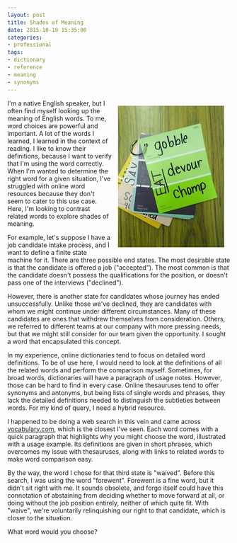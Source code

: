 ```yaml
---
layout: post
title: Shades of Meaning
date: 2015-10-19 15:35:00
categories:
- professional
tags:
- dictionary
- reference
- meaning
- synonyms
---
```


<img src="/assets/shades-of-meaning.jpg" style="float:right; margin:1em" />

I'm a native English speaker, but I often find myself looking up the meaning of
English words. To me, word choices are powerful and important. A lot of the
words I learned, I learned in the context of reading. I like to know their
definitions, because I want to verify that I'm using the word correctly. When
I'm wanted to determine the right word for a given situation, I've struggled
with online word resources because they don't seem to cater to this use case.
Here, I'm looking to contrast related words to explore shades of meaning.

For example, let's suppose I have a job candidate intake process, and I want to
define a finite state machine for it. There are three possible end states. The
most desirable state is that the candidate is offered a job ("accepted"). The
most common is that the candidate doesn't possess the qualifications for the
position, or doesn't pass one of the interviews ("declined").

However, there is another state for candidates whose journey has ended
unsuccessfully. Unlike those we've declined, they are candidates with whom we
might continue under different circumstances. Many of these candidates are ones
that withdrew themselves from consideration. Others, we referred to different
teams at our company with more pressing needs, but that we might still consider
for our team given the opportunity. I sought a word that encapsulated this
concept.

In my experience, online dictionaries tend to focus on detailed word
definitions. To be of use here, I would need to look at the definitions of all
the related words and perform the comparison myself. Sometimes, for broad words,
dictionaries will have a paragraph of usage notes. However, those can be hard to
find in every case. Online thesauruses tend to offer synonyms and antonyms, but
being lists of single words and phrases, they lack the detailed definitions
needed to distinguish the subtleties between words. For my kind of query, I
need a hybrid resource.

I happened to be doing a web search in this vein and came across
[vocabulary.com](http://vocabulary.com), which is the closest I've seen. Each
word comes with a quick paragraph that highlights why you might choose the word,
illustrated with a usage example. Its definitions are given in short phrases,
which overcomes my issue with thesauruses, along with links to related words to
make word comparison easy.

By the way, the word I chose for that third state is "waived". Before this
search, I was using the word "forewent". Forewent is a fine word, but it didn't
sit right with me. It sounds obsolete, and forgo itself could have this
connotation of abstaining from deciding whether to move forward at all, or doing
without the job position entirely, neither of which quite fit. With "waive",
we're voluntarily relinquishing our right to that candidate, which is closer to
the situation.

What word would you choose?
